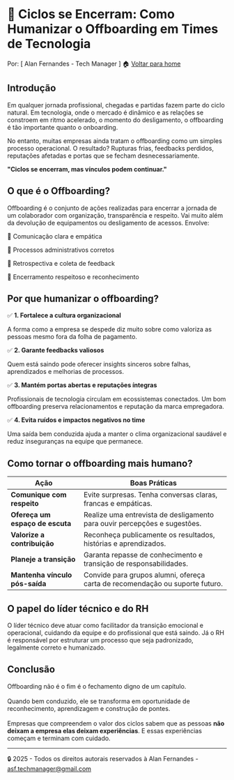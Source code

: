 # 🔁 Ciclos se Encerram: Como Humanizar o Offboarding em Times de Tecnologia
Por: [ Alan Fernandes - Tech Manager ] :house: [Voltar para home](https://github.com/af-tech-manager/portfolio/blob/main/README.md)

## Introdução
Em qualquer jornada profissional, chegadas e partidas fazem parte do ciclo natural. Em tecnologia, onde o mercado é dinâmico e as relações se constroem em ritmo acelerado, o momento do desligamento, o offboarding é tão importante quanto o onboarding.

No entanto, muitas empresas ainda tratam o offboarding como um simples processo operacional. O resultado? Rupturas frias, feedbacks perdidos, reputações afetadas e portas que se fecham desnecessariamente.

**"Ciclos se encerram, mas vínculos podem continuar."**

## O que é o Offboarding?
Offboarding é o conjunto de ações realizadas para encerrar a jornada de um colaborador com organização, transparência e respeito. Vai muito além da devolução de equipamentos ou desligamento de acessos. Envolve:

📣 Comunicação clara e empática

🧾 Processos administrativos corretos

🧠 Retrospectiva e coleta de feedback

🤝 Encerramento respeitoso e reconhecimento

## Por que humanizar o offboarding?
✅ **1. Fortalece a cultura organizacional**

A forma como a empresa se despede diz muito sobre como valoriza as pessoas mesmo fora da folha de pagamento.

✅ **2. Garante feedbacks valiosos**

Quem está saindo pode oferecer insights sinceros sobre falhas, aprendizados e melhorias de processos.

✅ **3. Mantém portas abertas e reputações íntegras**

Profissionais de tecnologia circulam em ecossistemas conectados. Um bom offboarding preserva relacionamentos e reputação da marca empregadora.

✅ **4. Evita ruídos e impactos negativos no time**

Uma saída bem conduzida ajuda a manter o clima organizacional saudável e reduz inseguranças na equipe que permanece.

## Como tornar o offboarding mais humano?
| Ação                            | Boas Práticas                                                                |
| ------------------------------- | ---------------------------------------------------------------------------- |
| **Comunique com respeito**      | Evite surpresas. Tenha conversas claras, francas e empáticas.                |
| **Ofereça um espaço de escuta** | Realize uma entrevista de desligamento para ouvir percepções e sugestões.    |
| **Valorize a contribuição**     | Reconheça publicamente os resultados, histórias e aprendizados.              |
| **Planeje a transição**         | Garanta repasse de conhecimento e transição de responsabilidades.            |
| **Mantenha vínculo pós-saída**  | Convide para grupos alumni, ofereça carta de recomendação ou suporte futuro. |


## O papel do líder técnico e do RH
O líder técnico deve atuar como facilitador da transição emocional e operacional, cuidando da equipe e do profissional que está saindo. Já o RH é responsável por estruturar um processo que seja padronizado, legalmente correto e humanizado.

## Conclusão
Offboarding não é o fim é o fechamento digno de um capítulo. \
\
Quando bem conduzido, ele se transforma em oportunidade de reconhecimento, aprendizagem e construção de pontes. \
\
Empresas que compreendem o valor dos ciclos sabem que as pessoas **não deixam a empresa elas deixam experiências**. E essas experiências começam e terminam com cuidado.

---
:lock: 2025 - Todos os direitos autorais reservados à Alan Fernandes - asf.techmanager@gmail.com
